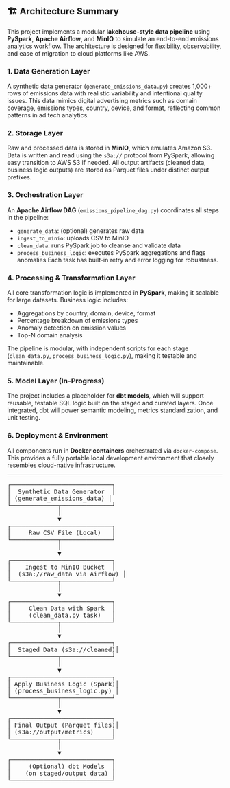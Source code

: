 ## 🏗️ Architecture Summary

This project implements a modular **lakehouse-style data pipeline** using **PySpark**, **Apache Airflow**, and **MinIO** to simulate an end-to-end emissions analytics workflow. The architecture is designed for flexibility, observability, and ease of migration to cloud platforms like AWS.

### 1. **Data Generation Layer**

A synthetic data generator (`generate_emissions_data.py`) creates 1,000+ rows of emissions data with realistic variability and intentional quality issues. This data mimics digital advertising metrics such as domain coverage, emissions types, country, device, and format, reflecting common patterns in ad tech analytics.

### 2. **Storage Layer**

Raw and processed data is stored in **MinIO**, which emulates Amazon S3. Data is written and read using the `s3a://` protocol from PySpark, allowing easy transition to AWS S3 if needed. All output artifacts (cleaned data, business logic outputs) are stored as Parquet files under distinct output prefixes.

### 3. **Orchestration Layer**

An **Apache Airflow DAG** (`emissions_pipeline_dag.py`) coordinates all steps in the pipeline:

* `generate_data`: (optional) generates raw data
* `ingest_to_minio`: uploads CSV to MinIO
* `clean_data`: runs PySpark job to cleanse and validate data
* `process_business_logic`: executes PySpark aggregations and flags anomalies
  Each task has built-in retry and error logging for robustness.

### 4. **Processing & Transformation Layer**

All core transformation logic is implemented in **PySpark**, making it scalable for large datasets. Business logic includes:

* Aggregations by country, domain, device, format
* Percentage breakdown of emissions types
* Anomaly detection on emission values
* Top-N domain analysis

The pipeline is modular, with independent scripts for each stage (`clean_data.py`, `process_business_logic.py`), making it testable and maintainable.

### 5. **Model Layer (In-Progress)**

The project includes a placeholder for **dbt models**, which will support reusable, testable SQL logic built on the staged and curated layers. Once integrated, dbt will power semantic modeling, metrics standardization, and unit testing.

### 6. **Deployment & Environment**

All components run in **Docker containers** orchestrated via `docker-compose`. This provides a fully portable local development environment that closely resembles cloud-native infrastructure.

---

<pre>
┌────────────────────────────┐
│  Synthetic Data Generator  │
│ (generate_emissions_data) │
└─────────────┬──────────────┘
              │
              ▼
┌────────────────────────────┐
│     Raw CSV File (Local)   │
└─────────────┬──────────────┘
              │
              ▼
┌────────────────────────────┐
│    Ingest to MinIO Bucket  │
│  (s3a://raw_data via Airflow) │
└─────────────┬──────────────┘
              │
              ▼
┌────────────────────────────┐
│     Clean Data with Spark  │
│     (clean_data.py task)   │
└─────────────┬──────────────┘
              │
              ▼
┌────────────────────────────┐
│  Staged Data (s3a://cleaned)│
└─────────────┬──────────────┘
              │
              ▼
┌────────────────────────────┐
│ Apply Business Logic (Spark)│
│ (process_business_logic.py) │
└─────────────┬──────────────┘
              │
              ▼
┌────────────────────────────┐
│ Final Output (Parquet files)│
│ (s3a://output/metrics)     │
└─────────────┬──────────────┘
              │
              ▼
┌────────────────────────────┐
│     (Optional) dbt Models  │
│    (on staged/output data) │
└────────────────────────────┘
</pre>
